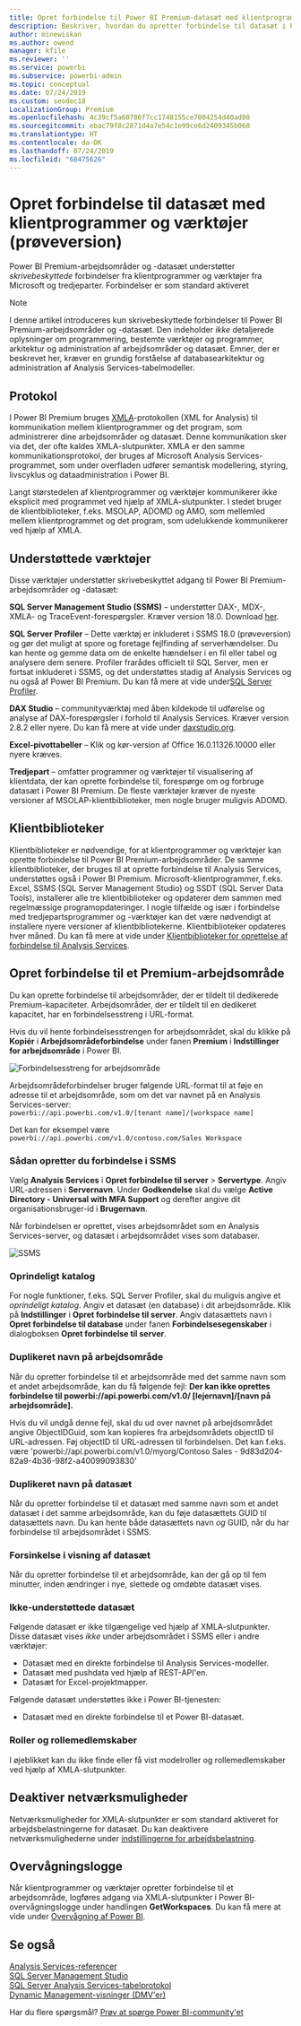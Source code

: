 ```yaml
---
title: Opret forbindelse til Power BI Premium-datasæt med klientprogrammer og værktøjer (prøveversion)
description: Beskriver, hvordan du opretter forbindelse til datasæt i Power BI Premium fra klientprogrammer og værktøjer.
author: minewiskan
ms.author: owend
manager: kfile
ms.reviewer: ''
ms.service: powerbi
ms.subservice: powerbi-admin
ms.topic: conceptual
ms.date: 07/24/2019
ms.custom: seodec18
LocalizationGroup: Premium
ms.openlocfilehash: 4c39cf5a60786f7cc1748155ce7004254d40ad00
ms.sourcegitcommit: ebac79f8c2871d4a7e54c1e99ce6d2409345b060
ms.translationtype: HT
ms.contentlocale: da-DK
ms.lasthandoff: 07/24/2019
ms.locfileid: "68475626"
---
```

# <a name="connect-to-datasets-with-client-applications-and-tools-preview"></a>Opret forbindelse til datasæt med klientprogrammer og værktøjer (prøveversion)

Power BI Premium-arbejdsområder og -datasæt understøtter *skrivebeskyttede* forbindelser fra klientprogrammer og værktøjer fra Microsoft og tredjeparter. Forbindelser er som standard aktiveret

> [!NOTE]
> I denne artikel introduceres kun skrivebeskyttede forbindelser til Power BI Premium-arbejdsområder og -datasæt. Den indeholder *ikke* detaljerede oplysninger om programmering, bestemte værktøjer og programmer, arkitektur og administration af arbejdsområder og datasæt. Emner, der er beskrevet her, kræver en grundig forståelse af databasearkitektur og administration af Analysis Services-tabelmodeller.

## <a name="protocol"></a>Protokol

I Power BI Premium bruges [XMLA](https://docs.microsoft.com/bi-reference/xmla/xml-for-analysis-xmla-reference)-protokollen (XML for Analysis) til kommunikation mellem klientprogrammer og det program, som administrerer dine arbejdsområder og datasæt. Denne kommunikation sker via det, der ofte kaldes XMLA-slutpunkter. XMLA er den samme kommunikationsprotokol, der bruges af Microsoft Analysis Services-programmet, som under overfladen udfører semantisk modellering, styring, livscyklus og dataadministration i Power BI. 

Langt størstedelen af klientprogrammer og værktøjer kommunikerer ikke eksplicit med programmet ved hjælp af XMLA-slutpunkter. I stedet bruger de klientbiblioteker, f.eks. MSOLAP, ADOMD og AMO, som mellemled mellem klientprogrammet og det program, som udelukkende kommunikerer ved hjælp af XMLA.


## <a name="supported-tools"></a>Understøttede værktøjer

Disse værktøjer understøtter skrivebeskyttet adgang til Power BI Premium-arbejdsområder og -datasæt:

**SQL Server Management Studio (SSMS)** – understøtter DAX-, MDX-, XMLA- og TraceEvent-forespørgsler. Kræver version 18.0. Download [her](https://docs.microsoft.com/sql/ssms/download-sql-server-management-studio-ssms). 

**SQL Server Profiler** – Dette værktøj er inkluderet i SSMS 18.0 (prøveversion) og gør det muligt at spore og foretage fejlfinding af serverhændelser. Du kan hente og gemme data om de enkelte hændelser i en fil eller tabel og analysere dem senere. Profiler frarådes officielt til SQL Server, men er fortsat inkluderet i SSMS, og det understøttes stadig af Analysis Services og nu også af Power BI Premium. Du kan få mere at vide under[SQL Server Profiler](https://docs.microsoft.com/sql/tools/sql-server-profiler/sql-server-profiler).

**DAX Studio** – communityværktøj med åben kildekode til udførelse og analyse af DAX-forespørgsler i forhold til Analysis Services. Kræver version 2.8.2 eller nyere. Du kan få mere at vide under [daxstudio.org](https://daxstudio.org/).

**Excel-pivottabeller** – Klik og kør-version af Office 16.0.11326.10000 eller nyere kræves.

**Tredjepart** – omfatter programmer og værktøjer til visualisering af klientdata, der kan oprette forbindelse til, forespørge om og forbruge datasæt i Power BI Premium. De fleste værktøjer kræver de nyeste versioner af MSOLAP-klientbiblioteker, men nogle bruger muligvis ADOMD.

## <a name="client-libraries"></a>Klientbiblioteker

Klientbiblioteker er nødvendige, for at klientprogrammer og værktøjer kan oprette forbindelse til Power BI Premium-arbejdsområder. De samme klientbiblioteker, der bruges til at oprette forbindelse til Analysis Services, understøttes også i Power BI Premium. Microsoft-klientprogrammer, f.eks. Excel, SSMS (SQL Server Management Studio) og SSDT (SQL Server Data Tools), installerer alle tre klientbiblioteker og opdaterer dem sammen med regelmæssige programopdateringer. I nogle tilfælde og især i forbindelse med tredjepartsprogrammer og -værktøjer kan det være nødvendigt at installere nyere versioner af klientbibliotekerne. Klientbiblioteker opdateres hver måned. Du kan få mere at vide under [Klientbiblioteker for oprettelse af forbindelse til Analysis Services](https://docs.microsoft.com/azure/analysis-services/analysis-services-data-providers).

## <a name="connecting-to-a-premium-workspace"></a>Opret forbindelse til et Premium-arbejdsområde

Du kan oprette forbindelse til arbejdsområder, der er tildelt til dedikerede Premium-kapaciteter. Arbejdsområder, der er tildelt til en dedikeret kapacitet, har en forbindelsesstreng i URL-format. 

Hvis du vil hente forbindelsesstrengen for arbejdsområdet, skal du klikke på **Kopiér** i **Arbejdsområdeforbindelse** under fanen **Premium** i **Indstillinger for arbejdsområde** i Power BI.

![Forbindelsesstreng for arbejdsområde](media/service-premium-connect-tools/connect-tools-workspace-connection.png)

Arbejdsområdeforbindelser bruger følgende URL-format til at føje en adresse til et arbejdsområde, som om det var navnet på en Analysis Services-server:   
`powerbi://api.powerbi.com/v1.0/[tenant name]/[workspace name]` 

Det kan for eksempel være `powerbi://api.powerbi.com/v1.0/contoso.com/Sales Workspace`

### <a name="to-connect-in-ssms"></a>Sådan opretter du forbindelse i SSMS

Vælg **Analysis Services** i **Opret forbindelse til server** > **Servertype**. Angiv URL-adressen i **Servernavn**. Under **Godkendelse** skal du vælge **Active Directory - Universal with MFA Support** og derefter angive dit organisationsbruger-id i **Brugernavn**. 

Når forbindelsen er oprettet, vises arbejdsområdet som en Analysis Services-server, og datasæt i arbejdsområdet vises som databaser.  

![SSMS](media/service-premium-connect-tools/connect-tools-ssms.png)

### <a name="initial-catalog"></a>Oprindeligt katalog

For nogle funktioner, f.eks. SQL Server Profiler, skal du muligvis angive et *oprindeligt katalog*. Angiv et datasæt (en database) i dit arbejdsområde. Klik på **Indstillinger** i **Opret forbindelse til server**. Angiv datasættets navn i **Opret forbindelse til database** under fanen **Forbindelsesegenskaber** i dialogboksen **Opret forbindelse til server**.

### <a name="duplicate-workspace-name"></a>Duplikeret navn på arbejdsområde

Når du opretter forbindelse til et arbejdsområde med det samme navn som et andet arbejdsområde, kan du få følgende fejl: **Der kan ikke oprettes forbindelse til powerbi://api.powerbi.com/v1.0/ [lejernavn]/[navn på arbejdsområde].**

Hvis du vil undgå denne fejl, skal du ud over navnet på arbejdsområdet angive ObjectIDGuid, som kan kopieres fra arbejdsområdets objectID til URL-adressen. Føj objectID til URL-adressen til forbindelsen. Det kan f.eks. være 'powerbi://api.powerbi.com/v1.0/myorg/Contoso Sales - 9d83d204-82a9-4b36-98f2-a40099093830'

### <a name="duplicate-dataset-name"></a>Duplikeret navn på datasæt

Når du opretter forbindelse til et datasæt med samme navn som et andet datasæt i det samme arbejdsområde, kan du føje datasættets GUID til datasættets navn. Du kan hente både datasættets navn *og* GUID, når du har forbindelse til arbejdsområdet i SSMS. 

### <a name="delay-in-datasets-shown"></a>Forsinkelse i visning af datasæt

Når du opretter forbindelse til et arbejdsområde, kan der gå op til fem minutter, inden ændringer i nye, slettede og omdøbte datasæt vises. 

### <a name="unsupported-datasets"></a>Ikke-understøttede datasæt

Følgende datasæt er ikke tilgængelige ved hjælp af XMLA-slutpunkter. Disse datasæt vises *ikke* under arbejdsområdet i SSMS eller i andre værktøjer: 

- Datasæt med en direkte forbindelse til Analysis Services-modeller. 
- Datasæt med pushdata ved hjælp af REST-API'en.
- Datasæt for Excel-projektmapper. 

Følgende datasæt understøttes ikke i Power BI-tjenesten:   

- Datasæt med en direkte forbindelse til et Power BI-datasæt.

### <a name="roles-and-role-memberships"></a>Roller og rollemedlemskaber

I øjeblikket kan du ikke finde eller få vist modelroller og rollemedlemskaber ved hjælp af XMLA-slutpunkter.

## <a name="disable-connectivity"></a>Deaktiver netværksmuligheder

Netværksmuligheder for XMLA-slutpunkter er som standard aktiveret for arbejdsbelastningerne for datasæt. Du kan deaktivere netværksmulighederne under [indstillingerne for arbejdsbelastning](service-admin-premium-workloads.md#workload-settings).

## <a name="audit-logs"></a>Overvågningslogge 

Når klientprogrammer og værktøjer opretter forbindelse til et arbejdsområde, logføres adgang via XMLA-slutpunkter i Power BI-overvågningslogge under handlingen **GetWorkspaces**. Du kan få mere at vide under [Overvågning af Power BI](service-admin-auditing.md).

## <a name="see-also"></a>Se også

[Analysis Services-referencer](https://docs.microsoft.com/bi-reference/#pivot=home&panel=home-all)   
[SQL Server Management Studio](https://docs.microsoft.com/sql/ssms/sql-server-management-studio-ssms)   
[SQL Server Analysis Services-tabelprotokol](https://docs.microsoft.com/openspecs/sql_server_protocols/ms-ssas-t/b98ed40e-c27a-4988-ab2d-c9c904fe13cf)   
[Dynamic Management-visninger (DMV'er)](https://docs.microsoft.com/sql/analysis-services/instances/use-dynamic-management-views-dmvs-to-monitor-analysis-services)   


Har du flere spørgsmål? [Prøv at spørge Power BI-community'et](https://community.powerbi.com/)
